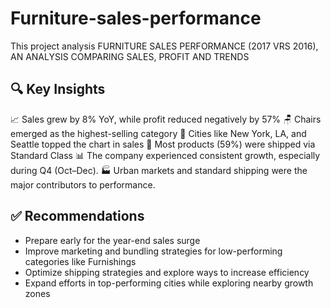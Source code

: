 # Furniture-sales-performance
This project analysis FURNITURE SALES PERFORMANCE (2017 VRS 2016), AN ANALYSIS COMPARING SALES, PROFIT AND TRENDS

## 🔍 Key Insights
📈 Sales grew by 8% YoY, while profit reduced negatively by 57%
🪑 Chairs emerged as the highest-selling category
🗽 Cities like New York, LA, and Seattle topped the chart in sales
🚚 Most products (59%) were shipped via Standard Class
📊 The company experienced consistent growth, especially during Q4 (Oct–Dec).
🏭  Urban markets and standard shipping were the major contributors to performance.

## ✅ Recommendations
- Prepare early for the year-end sales surge
- Improve marketing and bundling strategies for low-performing categories like Furnishings
- Optimize shipping strategies and explore ways to increase efficiency
- Expand efforts in top-performing cities while exploring nearby growth zones

